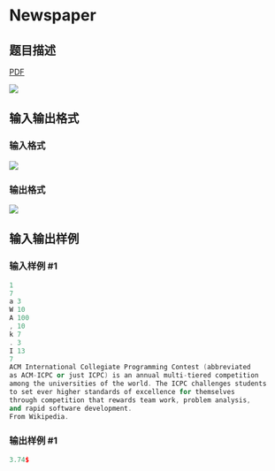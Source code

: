 # Newspaper

## 题目描述

[problemUrl]: https://uva.onlinejudge.org/index.php?option=com_onlinejudge&Itemid=8&category=25&page=show_problem&problem=2315

[PDF](https://uva.onlinejudge.org/external/113/p11340.pdf)

![](https://cdn.luogu.com.cn/upload/vjudge_pic/UVA11340/399183ae4277c93397eaeeb7ff31cb37e5355ca4.png)

## 输入输出格式

### 输入格式

![](https://cdn.luogu.com.cn/upload/vjudge_pic/UVA11340/8c4bfeae7151fb7156961925a90b6d7df4708cda.png)

### 输出格式

![](https://cdn.luogu.com.cn/upload/vjudge_pic/UVA11340/5524643dd3133bf0b70cbec56d996dfe379bb2a1.png)

## 输入输出样例

### 输入样例 #1

```cpp
1
7
a 3
W 10
A 100
, 10
k 7
. 3
I 13
7
ACM International Collegiate Programming Contest (abbreviated
as ACM-ICPC or just ICPC) is an annual multi-tiered competition
among the universities of the world. The ICPC challenges students
to set ever higher standards of excellence for themselves
through competition that rewards team work, problem analysis,
and rapid software development.
From Wikipedia.
```


### 输出样例 #1

```cpp
3.74$
```


